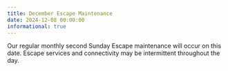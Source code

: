 ```yaml
---
title: December Escape Maintenance 
date: 2024-12-08 00:00:00
informational: true
---
```


Our regular monthly second Sunday Escape maintenance will occur on this date. Escape services and connectivity may be intermittent throughout the day.
